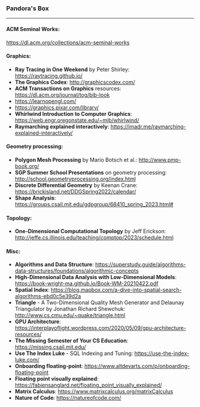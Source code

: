 ### Pandora's Box
---

#### ACM Seminal Works: 
https://dl.acm.org/collections/acm-seminal-works

#### Graphics:
- **Ray Tracing in One Weekend** by Peter Shirley: https://raytracing.github.io/
- **The Graphics Codex**: http://graphicscodex.com/
- **ACM Transactions on Graphics** resources: https://dl.acm.org/journal/tog/bib-look
- https://learnopengl.com/
- https://graphics.pixar.com/library/
- **Whirlwind Introduction to Computer Graphics**: https://web.engr.oregonstate.edu/~mjb/whirlwind/
- **Raymarching explained interactively**: https://imadr.me/raymarching-explained-interactively/

#### Geometry processing:
- **Polygon Mesh Processing** by Mario Botsch et al.: http://www.pmp-book.org/
- **SGP Summer School Presentations** on geometry processing: http://school.geometryprocessing.org/index.html
- **Discrete Differential Geometry** by Keenan Crane: https://brickisland.net/DDGSpring2022/calendar/
- **Shape Analysis**: https://groups.csail.mit.edu/gdpgroup/68410_spring_2023.html#

#### Topology:
- **One-Dimensional Computational Topology** by Jeff Erickson: http://jeffe.cs.illinois.edu/teaching/comptop/2023/schedule.html

#### Misc:
- **Algorithms and Data Structure**: https://superstudy.guide/algorithms-data-structures/foundations/algorithmic-concepts
- **High-Dimensional Data Analysis with Low-Dimensional Models**: https://book-wright-ma.github.io/Book-WM-20210422.pdf
- **Spatial Index**: https://blog.mapbox.com/a-dive-into-spatial-search-algorithms-ebd0c5e39d2a
- **Triangle** - A Two-Dimensional Quality Mesh Generator and Delaunay Triangulator by Jonathan Richard Shewchuk: http://www.cs.cmu.edu/~quake/triangle.html
- **GPU Architecture**: https://interplayoflight.wordpress.com/2020/05/09/gpu-architecture-resources/
- **The Missing Semester of Your CS Education**: https://missing.csail.mit.edu/
- **Use The Index Luke** - SQL Indexing and Tuning: https://use-the-index-luke.com/
- **Onboarding floating-point**: https://www.altdevarts.com/p/onboarding-floating-point
- **Floating point visually explained**: https://fabiensanglard.net/floating_point_visually_explained/
- **Matrix Calculus**: https://www.matrixcalculus.org/matrixCalculus
- **Nature of Code**: https://natureofcode.com/
